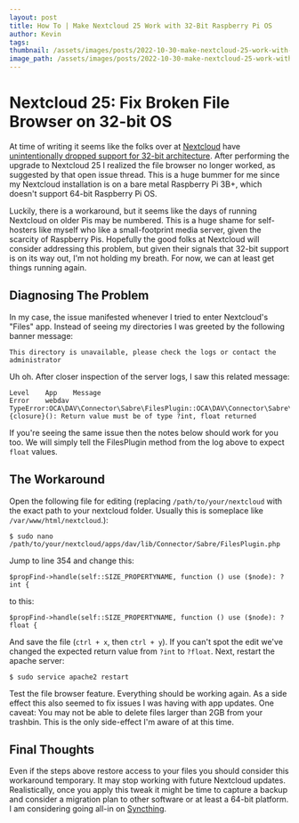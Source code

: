 ```yaml
---
layout: post
title: How To | Make Nextcloud 25 Work with 32-Bit Raspberry Pi OS
author: Kevin
tags: 
thumbnail: /assets/images/posts/2022-10-30-make-nextcloud-25-work-with-32-bit-os/thumb.png
image_path: /assets/images/posts/2022-10-30-make-nextcloud-25-work-with-32-bit-os
---
```


# Nextcloud 25: Fix Broken File Browser on 32-bit OS  
  
At time of writing it seems like the folks over at [Nextcloud][nextcloud] have [unintentionally dropped support for 32-bit architecture][issue-notes].  After performing the upgrade to Nextcloud 25 I realized the file browser no longer worked, as suggested by that open issue thread.  This is a huge bummer for me since my Nextcloud installation is on a bare metal Raspberry Pi 3B+, which doesn't support 64-bit Raspberry Pi OS.  
  
Luckily, there is a workaround, but it seems like the days of running Nextcloud on older Pis may be numbered.  This is a huge shame for self-hosters like myself who like a small-footprint media server, given the scarcity of Raspberry Pis.  Hopefully the good folks at Nextcloud will consider addressing this problem, but given their signals that 32-bit support is on its way out, I'm not holding my breath.  For now, we can at least get things running again.  
  
## Diagnosing The Problem  
  
In my case, the issue manifested whenever I tried to enter Nextcloud's "Files" app.  Instead of seeing my directories I was greeted by the following banner message:  
  
```
This directory is unavailable, please check the logs or contact the administrator
```

Uh oh.  After closer inspection of the server logs, I saw this related message:
  
```
Level    App    Message
Error    webdav TypeError:OCA\DAV\Connector\Sabre\FilesPlugin::OCA\DAV\Connector\Sabre\{closure}(): Return value must be of type ?int, float returned
```
  
If you're seeing the same issue then the notes below should work for you too.  We will simply tell the FilesPlugin method from the log above to expect `float` values.  
  
## The Workaround  
  
Open the following file for editing (replacing `/path/to/your/nextcloud` with the exact path to your nextcloud folder.  Usually this is someplace like `/var/www/html/nextcloud`.):  
  
```
$ sudo nano /path/to/your/nextcloud/apps/dav/lib/Connector/Sabre/FilesPlugin.php
```
  
Jump to line 354 and change this:  
  
```
$propFind->handle(self::SIZE_PROPERTYNAME, function () use ($node): ?int {
```
  
to this:  
  
```
$propFind->handle(self::SIZE_PROPERTYNAME, function () use ($node): ?float {
```
  
And save the file (`ctrl + x`, then `ctrl + y`).  If you can't spot the edit we've changed the expected return value from `?int` to `?float`.  Next, restart the apache server:  
```
$ sudo service apache2 restart
```
  
Test the file browser feature.  Everything should be working again.  As a side effect this also seemed to fix issues I was having with app updates.  One caveat: You may not be able to delete files larger than 2GB from your trashbin.  This is the only side-effect I'm aware of at this time.  
  
## Final Thoughts  
  
Even if the steps above restore access to your files you should consider this workaround temporary.  It may stop working with future Nextcloud updates.  Realistically, once you apply this tweak it might be time to capture a backup and consider a migration plan to other software or at least a 64-bit platform.  I am considering going all-in on [Syncthing][syncthing].  
  
[nextcloud]:https://www.nextcloud.com
[issue-notes]:https://github.com/nextcloud/server/issues/34674
[syncthing]:https://www.syncthing.net
